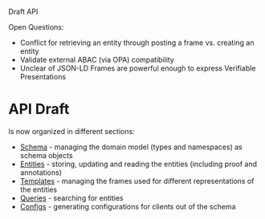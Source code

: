 Draft API

Open Questions:

* Conflict for retrieving an entity through posting a frame vs. creating an entity
* Validate external ABAC (via OPA) compatibility
* Unclear of JSON-LD Frames are powerful enough to express Verifiable Presentations

# API Draft

Is now organized in different sections:

* [Schema](./Schema.md) - managing the domain model (types and namespaces) as schema objects
* [Entities](./Entities.md) - storing, updating and reading the entities (including proof and annotations)
* [Templates](./Templates.md) - managing the frames used for different representations of the entities
* [Queries](./Queries.md) - searching for entities
* [Configs](#) - generating configurations for clients out of the schema





